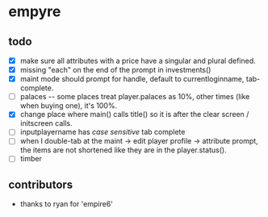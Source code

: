 # empyre

## todo

- [x] make sure all attributes with a price have a singular and plural defined.
- [x] missing "each" on the end of the prompt in investments()
- [x] maint mode should prompt for handle, default to currentloginname, tab-complete.
- [ ] palaces -- some places treat player.palaces as 10%, other times (like when buying one), it's 100%.
- [x] change place where main() calls title() so it is after the clear screen / initscreen calls.
- [ ] inputplayername has *case sensitive* tab complete
- [ ] when I double-tab at the maint -> edit player profile -> attribute prompt, the items are not shortened like they are in the player.status().
- [ ] timber

## contributors
- thanks to ryan for 'empire6'
